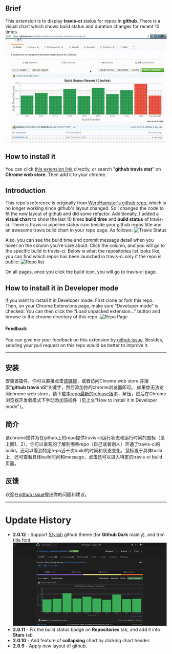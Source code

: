 ## Brief
This extension is to display __travis-ci__ status for repos in __github__. There is a visual chart which shows build status and  duration changes for recent 10 times.
![GIF](imgs/animation.gif)

## How to install it
You can click [this extension link](https://chrome.google.com/webstore/detail/github-travis-stat/ekkfhiophiaakmeppcnkblpbbjlnlnmh) directly, or search "__github travis stat__" on __Chrome web store__. Then add it to your chrome.

## Introduction
This repo's reference is originally from [WereHamster's github repo](https://github.com/wereHamster/github-travis-chrome-extension), which is no longer working since github's layout changed. So I changed the code to fit the new layout of github and did some refactor. Additionally, I added a __visual chart__ to show the last 10 times __build time__ and __build status__ of travis-ci. There is travis-ci pipeline status icon beside your github repos title and an awesome travis build chart in your repo page. As follows:
![Travis Status](imgs/4.png)

Also, you can see the build time and commit message detail when you hover on the column you're care about. Click the column, and you will go to the specific build in travis-ci.
Below is what the repositories list looks like, you can find which repos has been launched in travis-ci only if the repo is public:
![Repo list](imgs/2-new.png)

On all pages, once you click the build icon, you will go to travis-ci page.

## How to install it in Developer mode
If you want to install it in Developer mode. First clone or fork this repo. Then, on your Chrome Extensions page, make sure "Developer mode" is checked. You can then click the "Load unpacked extension..." button and browse to the chrome directory of this repo.
![Repo Page](imgs/3.png)

#### Feedback
You can give me your feedback on this extension by [github issue](https://github.com/Yaowenjie/travis-github-chrome-extension/issues).
Besides, sending your pull request on this repo would be better to improve it.

--------

## 安装
安装该插件，你可以直接点击[该链接](https://chrome.google.com/webstore/detail/github-travis-stat/ekkfhiophiaakmeppcnkblpbbjlnlnmh)，或者访问Chrome web store 并搜索“__github travis v2__”关键字，然后添加你的chrome浏览器即可。
如果你无法访问chrome web store，请下载[本repo最新的release版本](https://github.com/Yaowenjie/travis-github-chrome-extension/releases)，解压，然后在Chrome浏览器开发者模式下手动添加该插件（见上文"How to install it in Developer mode"）。

## 简介
该chrome插件为在github上的repo提供travis-ci运行状态和运行时间的图标（见上图1、2），你可以直观的了解到哪些repo（自己或者别人）开通了travis-ci的build，还可以看到特定repo近十次build的时间和状态变化，鼠标置于具体build上，还可查看具体build时间和message，点击还可以进入特定的travis-ci build页面。

## 反馈
欢迎在[github issue](https://github.com/Yaowenjie/travis-github-chrome-extension/issues)提出你的问题和建议。


--------
# Update History

- **2.0.12** - Support [Stylish](https://chrome.google.com/webstore/detail/stylish-custom-themes-for/fjnbnpbmkenffdnngjfgmeleoegfcffe?hl=en) github theme (for **Github Dark** mainly), and trim title font.
![Github Drak](imgs/dark.jpg)
- **2.0.11** - Fix the build status badge on **Repositories** tab, and add it into **Stars** tab.
- **2.0.10** - Add feature of **collapsing** chart by clicking chart header.
- **2.0.9** - Apply new layout of github.
